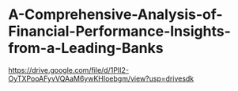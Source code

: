 # A-Comprehensive-Analysis-of-Financial-Performance-Insights-from-a-Leading-Banks

https://drive.google.com/file/d/1PII2-OyTXPooAFyvVQAaM6ywKHIoebgm/view?usp=drivesdk
